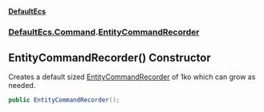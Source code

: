 #### [DefaultEcs](./index.md 'index')
### [DefaultEcs.Command](./DefaultEcs-Command.md 'DefaultEcs.Command').[EntityCommandRecorder](./DefaultEcs-Command-EntityCommandRecorder.md 'DefaultEcs.Command.EntityCommandRecorder')
## EntityCommandRecorder() Constructor
Creates a default sized [EntityCommandRecorder](./DefaultEcs-Command-EntityCommandRecorder.md 'DefaultEcs.Command.EntityCommandRecorder') of 1ko which can grow as needed.  
```csharp
public EntityCommandRecorder();
```
